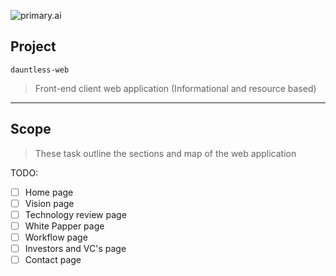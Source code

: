 ![primary.ai](/assets/images/primaryai_home.png)


## Project
```dauntless-web```
> Front-end client web application (Informational and resource based) 
---
## Scope
> These task outline the sections and map of the web application

TODO:
- [ ] Home page
- [ ] Vision page
- [ ] Technology review page
- [ ] White Papper page
- [ ] Workflow page
- [ ] Investors and VC's page
- [ ] Contact page
